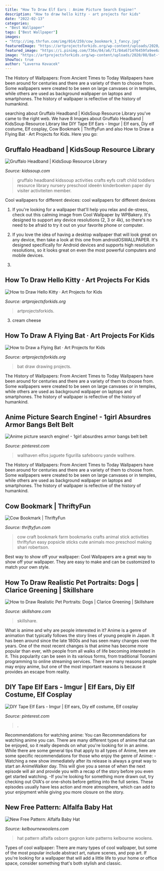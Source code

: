 ```yaml
---
title: "How To Draw Elf Ears : Anime Picture Search Engine!"
description: "How to draw hello kitty · art projects for kids"
date: "2022-02-13"
categories:
- "Best Wallpaper"
tags: ["Best Wallpaper"]
images:
- "http://img.thrfun.com/img/014/259/cow_bookmark_1_fancy.jpg"
featuredImage: "https://artprojectsforkids.org/wp-content/uploads/2020/08/Bat-for-Pinterest-683x1024.jpg"
featured_image: "https://i.pinimg.com/736x/84/a6/71/84a6714f6459fa9ee6ada1b45f8b4239.jpg"
image: "https://artprojectsforkids.org/wp-content/uploads/2020/08/Bat-for-Pinterest-683x1024.jpg"
ShowToc: true
author: "Laverna Kovacek"
---
```



The History of Wallpapers: From Ancient Times to Today
Wallpapers have been around for centuries and there are a variety of them to choose from. Some wallpapers were created to be seen on large canvases or in temples, while others are used as background wallpaper on laptops and smartphones. The history of wallpaper is reflective of the history of humankind.

	

		
searching about Gruffalo Headband | KidsSoup Resource Library you've came to the right web. We have 8 Images about Gruffalo Headband | KidsSoup Resource Library like DIY Tape Elf Ears - Imgur | Elf ears, Diy elf costume, Elf cosplay, Cow Bookmark | ThriftyFun and also How to Draw a Flying Bat · Art Projects for Kids. Here you go:
		
    
## Gruffalo Headband | KidsSoup Resource Library

<img loading=lazy src="http://www.kidssoup.com/member/sites/kidssoup.com.member/files/Gruffalo-headband-craft6.jpg" onerror="this.onerror=null;this.src='https://tse2.mm.bing.net/th?id=OIP.XFCkOyikMGB0GJGO-akLDQAAAA&amp;pid=15.1';" alt="Gruffalo Headband | KidsSoup Resource Library">

_Source: kidssoup.com_

>gruffalo headband kidssoup activities crafts eyfs craft child toddlers resource library nursery preschool ideeën kinderboeken paper diy visiter activiteiten member. 

	

Cool wallpapers for different devices:
cool wallpapers for different devices 

1. If you're looking for a wallpaper that'll help you relax and de-stress, check out this calming image from Cool Wallpaper by WPBakery. It's designed to support any device resolutions (2, 3 or 4k), so there's no need to be afraid to try it out on your favorite phone or computer.

2. If you love the idea of having a desktop wallpaper that will look great on any device, then take a look at this one from androidOSWALLPAPER. It's designed specifically for Android devices and supports high resolution resolutions, so it looks great on even the most powerful computers and mobile devices.

3.

    
## How To Draw Hello Kitty · Art Projects For Kids

<img loading=lazy src="https://artprojectsforkids.org/wp-content/uploads/2020/07/Hello-Kitty-Pin-683x1024.jpg" onerror="this.onerror=null;this.src='https://tse2.mm.bing.net/th?id=OIP.0CVP1o8-vaU5N6z182nrCAHaLG&amp;pid=15.1';" alt="How to Draw Hello Kitty · Art Projects for Kids">

_Source: artprojectsforkids.org_

>artprojectsforkids. 

	

3. cream cheese 

    
## How To Draw A Flying Bat · Art Projects For Kids

<img loading=lazy src="https://artprojectsforkids.org/wp-content/uploads/2020/08/Bat-for-Pinterest-683x1024.jpg" onerror="this.onerror=null;this.src='https://tse1.mm.bing.net/th?id=OIP.nTPbTvi2yOslBXQijtCFsAHaLG&amp;pid=15.1';" alt="How to Draw a Flying Bat · Art Projects for Kids">

_Source: artprojectsforkids.org_

>bat draw drawing projects. 

	

The History of Wallpapers: From Ancient Times to Today
Wallpapers have been around for centuries and there are a variety of them to choose from. Some wallpapers were created to be seen on large canvases or in temples, while others are used as background wallpaper on laptops and smartphones. The history of wallpaper is reflective of the history of humankind.

    
## Anime Picture Search Engine! - 1girl Absurdres Armor Bangs Belt Belt

<img loading=lazy src="https://i.pinimg.com/736x/14/8c/24/148c24e3e2e7e2128b7307511c6acf7b--butterfly-hair-heel-boots.jpg" onerror="this.onerror=null;this.src='https://tse1.mm.bing.net/th?id=OIP.QNAEV_RfASFnDC-SuH6LUAHaOd&amp;pid=15.1';" alt="Anime picture search engine! - 1girl absurdres armor bangs belt belt">

_Source: pinterest.com_

>wallhaven elfos juguete figurilla safebooru yande wallhere. 

	

The History of Wallpapers: From Ancient Times to Today
Wallpapers have been around for centuries and there are a variety of them to choose from. Some wallpapers were created to be seen on large canvases or in temples, while others are used as background wallpaper on laptops and smartphones. The history of wallpaper is reflective of the history of humankind.

    
## Cow Bookmark | ThriftyFun

<img loading=lazy src="http://img.thrfun.com/img/014/259/cow_bookmark_1_fancy.jpg" onerror="this.onerror=null;this.src='https://tse1.mm.bing.net/th?id=OIP.RBelBx71vopUrMiTrzEcbgHaK-&amp;pid=15.1';" alt="Cow Bookmark | ThriftyFun">

_Source: thriftyfun.com_

>cow craft bookmark farm bookmarks crafts animal stick activities thriftyfun easy popsicle sticks cute animals moo preschool making shari robertson. 

	

Best way to show off your wallpaper:
Cool Wallpapers are a great way to show off your wallpaper. They are easy to make and can be customized to match your own style.

    
## How To Draw Realistic Pet Portraits: Dogs | Clarice Greening | Skillshare

<img loading=lazy src="https://static.skillshare.com/uploads/video/thumbnails/916655d44e92132ce125583763c690e5/original" onerror="this.onerror=null;this.src='https://tse3.mm.bing.net/th?id=OIP.bv8pi9h5mmCuD-kSlrwz5gHaDw&amp;pid=15.1';" alt="How to Draw Realistic Pet Portraits: Dogs | Clarice Greening | Skillshare">

_Source: skillshare.com_

>skillshare. 

	

What is anime and why are people interested in it?
Anime is a genre of animation that typically follows the story lines of young people in Japan. It has been around since the late 1800s and has seen many changes over the years. One of the most recent changes is that anime has become more popular than ever, with people from all walks of life becoming interested in it. This popularity can be seen in its various forms, from traditional Toonami programming to online streaming services. There are many reasons people may enjoy anime, but one of the most important reasons is because it provides an escape from reality.

    
## DIY Tape Elf Ears - Imgur | Elf Ears, Diy Elf Costume, Elf Cosplay

<img loading=lazy src="https://i.pinimg.com/736x/84/a6/71/84a6714f6459fa9ee6ada1b45f8b4239.jpg" onerror="this.onerror=null;this.src='https://tse1.mm.bing.net/th?id=OIP.4q4OzY0vp3Mt7ZDpHgRu3gHaJ3&amp;pid=15.1';" alt="DIY Tape Elf Ears - Imgur | Elf ears, Diy elf costume, Elf cosplay">

_Source: pinterest.com_

>. 

	

Recommendations for watching anime: You can
Recommendations for watching anime you can. There are many different types of anime that can be enjoyed, so it really depends on what you're looking for in an anime. While there are some general tips that apply to all types of Anime, here are some specific recommendations for those who enjoy the genre of Anime: 
-Watching a new show immediately after its release is always a great way to start an AnimeWalker day. This will give you a sense of when the next episode will air and provide you with a recap of the story before you even get started watching. 
-If you're looking for something more drawn out, try checking out OVA's or one-shots before getting into the full series. These episodes usually have less action and more atmosphere, which can add to your enjoyment while giving you more closure on the story.

    
## New Free Pattern: Alfalfa Baby Hat

<img loading=lazy src="http://static1.squarespace.com/static/51644ef2e4b031714c065e80/t/56bb56b027d4bd8dbfa41291/1455119111091/Alfalfa+Baby+Hat+by+Kate+Gagnon+Osborn?format=1000w" onerror="this.onerror=null;this.src='https://tse2.mm.bing.net/th?id=OIP.B6eyoKMRRkJdgy7JNRapcwHaLG&amp;pid=15.1';" alt="New Free Pattern: Alfalfa Baby Hat">

_Source: kelbournewoolens.com_

>hat pattern alfalfa osborn gagnon kate patterns kelbourne woolens. 

	

Types of cool wallpaper:
There are many types of cool wallpaper, but some of the most popular include abstract art, nature scenes, and pop art. If you're looking for a wallpaper that will add a little life to your home or office space, consider something that's both stylish and classic.


